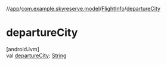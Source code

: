 //[app](../../../index.md)/[com.example.skyreserve.model](../index.md)/[FlightInfo](index.md)/[departureCity](departure-city.md)

# departureCity

[androidJvm]\
val [departureCity](departure-city.md): [String](https://kotlinlang.org/api/latest/jvm/stdlib/kotlin/-string/index.html)
